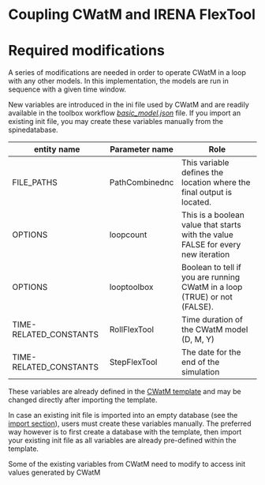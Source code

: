 # Coupling CWatM and IRENA FlexTool	

# Required modifications

A series of modifications are needed in order to operate CWatM in a loop with any other models. In this implementation, the models are run in sequence with a given time window.

New variables are introduced in the ini file used by CWatM and are readily available in the toolbox workflow [*basic_model.json*](../.spinetoolbox/Data/basic_model.json) file. If you import an existing init file, you may create these variables manually from the spinedatabase.

| entity name            | Parameter name | Role                                                         |
| ---------------------- | -------------- | ------------------------------------------------------------ |
| FILE_PATHS             | PathCombinednc | This variable defines the location where the final output is located. |
| OPTIONS                | loopcount      | This is a boolean value that starts with the value FALSE for every new iteration |
| OPTIONS                | looptoolbox    | Boolean to tell if you are running CWatM in a loop (TRUE) or not (FALSE). |
| TIME-RELATED_CONSTANTS | RollFlexTool   | Time duration of the CWatM model (D, M, Y)                   |
| TIME-RELATED_CONSTANTS | StepFlexTool   | The date for the end of the simulation                       |

These variables are already defined in the [CWatM template](../.spinetoolbox/Data/basic_model.json) and may be changed directly after importing the template.

In case an existing init file is imported into an empty database (see the [import section](./navigating.md/#1-import-of-the-calibration-ini-file-into-the-database)), users must create these variables manually. The preferred way however is to first create a database with the template, then import your existing init file as all variables are already pre-defined within the template.

Some of the existing variables from CWatM need to modify to access init values generated by CWatM



